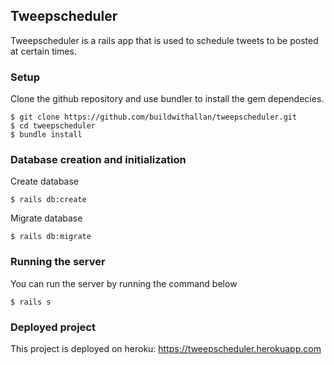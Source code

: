 ## Tweepscheduler

Tweepscheduler is a rails app that is used to schedule tweets to be posted at certain times.


### Setup

Clone the github repository and use bundler to install the gem dependecies.

```
$ git clone https://github.com/buildwithallan/tweepscheduler.git
$ cd tweepscheduler
$ bundle install 
```


### Database creation and initialization

Create database

```
$ rails db:create
```

Migrate database

```
$ rails db:migrate
```


### Running the server
You can run the server by running the command below
```
$ rails s
```


### Deployed project

This project is deployed on heroku: https://tweepscheduler.herokuapp.com

